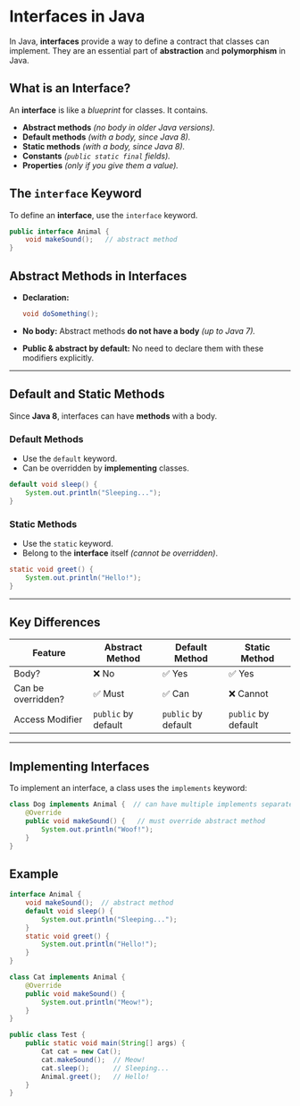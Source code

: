 # Interfaces in Java

In Java, **interfaces** provide a way to define a contract that classes can implement. They are an essential part of **abstraction** and **polymorphism** in Java.

## What is an Interface?

An **interface** is like a *blueprint* for classes. It contains.

* **Abstract methods** *(no body in older Java versions).*
* **Default methods** *(with a body, since Java 8).*
* **Static methods** *(with a body, since Java 8).*
* **Constants** *(`public static final` fields).*
* **Properties** *(only if you give them a value).*

## The `interface` Keyword

To define an **interface**, use the `interface` keyword.

```java
public interface Animal {
    void makeSound();   // abstract method
}
```

## Abstract Methods in Interfaces

* **Declaration:**

  ```java
  void doSomething();
  ```
* **No body:** Abstract methods **do not have a body** *(up to Java 7).*
* **Public & abstract by default:** No need to declare them with these modifiers explicitly.

---

## Default and Static Methods

Since **Java 8**, interfaces can have **methods** with a body.

### Default Methods

* Use the `default` keyword.
* Can be overridden by **implementing** classes.

```java
default void sleep() {
    System.out.println("Sleeping...");
}
```

### Static Methods

* Use the `static` keyword.
* Belong to the **interface** itself *(cannot be overridden)*.

```java
static void greet() {
    System.out.println("Hello!");
}
```

---

## Key Differences

| Feature            | Abstract Method     | Default Method      | Static Method       |
| ------------------ | ------------------- | ------------------- | ------------------- |
| Body?              | ❌ No                | ✅ Yes               | ✅ Yes               |
| Can be overridden? | ✅ Must              | ✅ Can               | ❌ Cannot            |
| Access Modifier    | `public` by default | `public` by default | `public` by default |

---

## Implementing Interfaces

To implement an interface, a class uses the `implements` keyword:

```java
class Dog implements Animal {  // can have multiple implements separated by `,`
    @Override
    public void makeSound() {   // must override abstract method
        System.out.println("Woof!");
    }
}
```

## Example

```java
interface Animal {
    void makeSound();  // abstract method
    default void sleep() {
        System.out.println("Sleeping...");
    }
    static void greet() {
        System.out.println("Hello!");
    }
}

class Cat implements Animal {
    @Override
    public void makeSound() {
        System.out.println("Meow!");
    }
}

public class Test {
    public static void main(String[] args) {
        Cat cat = new Cat();
        cat.makeSound();  // Meow!
        cat.sleep();      // Sleeping...
        Animal.greet();   // Hello!
    }
}
```
